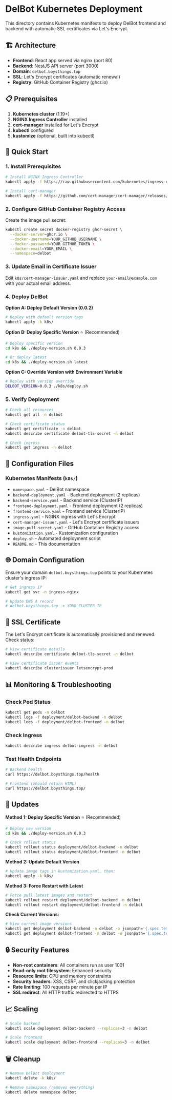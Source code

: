 # DelBot Kubernetes Deployment

This directory contains Kubernetes manifests to deploy DelBot frontend and backend with automatic SSL certificates via Let's Encrypt.

## 🏗️ Architecture

- **Frontend**: React app served via nginx (port 80)
- **Backend**: NestJS API server (port 3000)
- **Domain**: `delbot.boysthings.top`
- **SSL**: Let's Encrypt certificates (automatic renewal)
- **Registry**: GitHub Container Registry (ghcr.io)

## 📋 Prerequisites

1. **Kubernetes cluster** (1.19+)
2. **NGINX Ingress Controller** installed
3. **cert-manager** installed for Let's Encrypt
4. **kubectl** configured
5. **kustomize** (optional, built into kubectl)

## 🚀 Quick Start

### 1. Install Prerequisites

```bash
# Install NGINX Ingress Controller
kubectl apply -f https://raw.githubusercontent.com/kubernetes/ingress-nginx/controller-v1.8.1/deploy/static/provider/cloud/deploy.yaml

# Install cert-manager
kubectl apply -f https://github.com/cert-manager/cert-manager/releases/download/v1.13.0/cert-manager.yaml
```

### 2. Configure GitHub Container Registry Access

Create the image pull secret:

```bash
kubectl create secret docker-registry ghcr-secret \
  --docker-server=ghcr.io \
  --docker-username=YOUR_GITHUB_USERNAME \
  --docker-password=YOUR_GITHUB_TOKEN \
  --docker-email=YOUR_EMAIL \
  --namespace=delbot
```

### 3. Update Email in Certificate Issuer

Edit `k8s/cert-manager-issuer.yaml` and replace `your-email@example.com` with your actual email address.

### 4. Deploy DelBot

**Option A: Deploy Default Version (0.0.2)**
```bash
# Deploy with default version tags
kubectl apply -k k8s/
```

**Option B: Deploy Specific Version** ⭐ (Recommended)
```bash
# Deploy specific version
cd k8s && ./deploy-version.sh 0.0.3

# Or deploy latest
cd k8s && ./deploy-version.sh latest
```

**Option C: Override Version with Environment Variable**
```bash
# Deploy with version override
DELBOT_VERSION=0.0.3 ./k8s/deploy.sh
```

### 5. Verify Deployment

```bash
# Check all resources
kubectl get all -n delbot

# Check certificate status
kubectl get certificate -n delbot
kubectl describe certificate delbot-tls-secret -n delbot

# Check ingress
kubectl get ingress -n delbot
```

## 📝 Configuration Files

### Kubernetes Manifests (`k8s/`)

- `namespace.yaml` - DelBot namespace
- `backend-deployment.yaml` - Backend deployment (2 replicas)
- `backend-service.yaml` - Backend service (ClusterIP)
- `frontend-deployment.yaml` - Frontend deployment (2 replicas)  
- `frontend-service.yaml` - Frontend service (ClusterIP)
- `ingress.yaml` - NGINX ingress with Let's Encrypt
- `cert-manager-issuer.yaml` - Let's Encrypt certificate issuers
- `image-pull-secret.yaml` - GitHub Container Registry access
- `kustomization.yaml` - Kustomization configuration
- `deploy.sh` - Automated deployment script
- `README.md` - This documentation


## 🌐 Domain Configuration

Ensure your domain `delbot.boysthings.top` points to your Kubernetes cluster's ingress IP:

```bash
# Get ingress IP
kubectl get svc -n ingress-nginx

# Update DNS A record
# delbot.boysthings.top -> YOUR_CLUSTER_IP
```

## 🔐 SSL Certificate

The Let's Encrypt certificate is automatically provisioned and renewed. Check status:

```bash
# View certificate details
kubectl describe certificate delbot-tls-secret -n delbot

# View certificate issuer events
kubectl describe clusterissuer letsencrypt-prod
```

## 📊 Monitoring & Troubleshooting

### Check Pod Status
```bash
kubectl get pods -n delbot
kubectl logs -f deployment/delbot-backend -n delbot
kubectl logs -f deployment/delbot-frontend -n delbot
```

### Check Ingress
```bash
kubectl describe ingress delbot-ingress -n delbot
```

### Test Health Endpoints
```bash
# Backend health
curl https://delbot.boysthings.top/health

# Frontend (should return HTML)
curl https://delbot.boysthings.top/
```

## 🔄 Updates

**Method 1: Deploy Specific Version** ⭐ (Recommended)
```bash
# Deploy new version
cd k8s && ./deploy-version.sh 0.0.3

# Check rollout status
kubectl rollout status deployment/delbot-backend -n delbot
kubectl rollout status deployment/delbot-frontend -n delbot
```

**Method 2: Update Default Version**
```bash
# Update image tags in kustomization.yaml, then:
kubectl apply -k k8s/
```

**Method 3: Force Restart with Latest**
```bash
# Force pull latest images and restart
kubectl rollout restart deployment/delbot-backend -n delbot
kubectl rollout restart deployment/delbot-frontend -n delbot
```

**Check Current Versions:**
```bash
# View current image versions
kubectl get deployment delbot-backend -n delbot -o jsonpath='{.spec.template.spec.containers[0].image}'
kubectl get deployment delbot-frontend -n delbot -o jsonpath='{.spec.template.spec.containers[0].image}'
```

## 🔒 Security Features

- **Non-root containers**: All containers run as user 1001
- **Read-only root filesystem**: Enhanced security
- **Resource limits**: CPU and memory constraints
- **Security headers**: XSS, CSRF, and clickjacking protection
- **Rate limiting**: 100 requests per minute per IP
- **SSL redirect**: All HTTP traffic redirected to HTTPS

## 📈 Scaling

```bash
# Scale backend
kubectl scale deployment delbot-backend --replicas=3 -n delbot

# Scale frontend  
kubectl scale deployment delbot-frontend --replicas=3 -n delbot
```

## 🗑️ Cleanup

```bash
# Remove DelBot deployment
kubectl delete -k k8s/

# Remove namespace (removes everything)
kubectl delete namespace delbot
```
